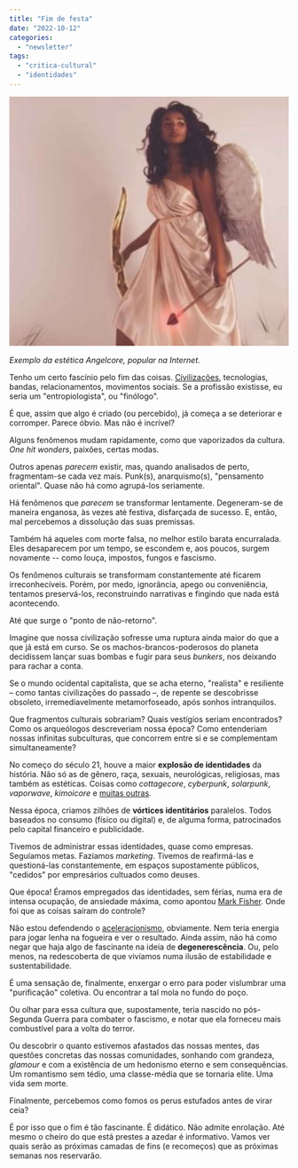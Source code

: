 ```yaml
---
title: "Fim de festa"
date: "2022-10-12"
categories: 
  - "newsletter"
tags: 
  - "critica-cultural"
  - "identidades"
---
```


![angelcore(1).jpg](images/5d89d670-55fc-4f05-b934-eaae7f166935.jpg)

_Exemplo da estética Angelcore, popular na Internet._

Tenho um certo fascínio pelo fim das coisas. [Civilizações](https://fallofcivilizationspodcast.com), tecnologias, bandas, relacionamentos, movimentos sociais. Se a profissão existisse, eu seria um "entropiologista", ou "finólogo".

É que, assim que algo é criado (ou percebido), já começa a se deteriorar e corromper. Parece óbvio. Mas não é incrível?

Alguns fenômenos mudam rapidamente, como que vaporizados da cultura. _One hit wonders_, paixões, certas modas.

Outros apenas _parecem_ existir, mas, quando analisados de perto, fragmentam-se cada vez mais. Punk(s), anarquismo(s), "pensamento oriental". Quase não há como agrupá-los seriamente.

Há fenômenos que _parecem_ se transformar lentamente. Degeneram-se de maneira enganosa, às vezes até festiva, disfarçada de sucesso. E, então, mal percebemos a dissolução das suas premissas.

Também há aqueles com morte falsa, no melhor estilo barata encurralada. Eles desaparecem por um tempo, se escondem e, aos poucos, surgem novamente -- como louça, impostos, fungos e fascismo.

Os fenômenos culturais se transformam constantemente até ficarem irreconhecíveis. Porém, por medo, ignorância, apego ou conveniência, tentamos preservá-los, reconstruindo narrativas e fingindo que nada está acontecendo.

Até que surge o "ponto de não-retorno".

Imagine que nossa civilização sofresse uma ruptura ainda maior do que a que já está em curso. Se os machos-brancos-poderosos do planeta decidissem lançar suas bombas e fugir para seus _bunkers_, nos deixando para rachar a conta.

Se o mundo ocidental capitalista, que se acha eterno, "realista" e resiliente – como tantas civilizações do passado –, de repente se descobrisse obsoleto, irremediavelmente metamorfoseado, após sonhos intranquilos.

Que fragmentos culturais sobrariam? Quais vestígios seriam encontrados? Como os arqueólogos descreveriam nossa época? Como entenderiam nossas infinitas subculturas, que concorrem entre si e se complementam simultaneamente?

No começo do século 21, houve a maior **explosão de identidades** da história. Não só as de gênero, raça, sexuais, neurológicas, religiosas, mas também as estéticas. Coisas como _cottagecore_, _cyberpunk_, _solarpunk_, _vaporwave_, _kimoicore_ e [muitas outras](https://aesthetics.fandom.com/wiki/Aesthetics_Wiki).

Nessa época, criamos zilhões de **vórtices identitários** paralelos. Todos baseados no consumo (físico ou digital) e, de alguma forma, patrocinados pelo capital financeiro e publicidade.

Tivemos de administrar essas identidades, quase como empresas. Seguíamos metas. Fazíamos _marketing_. Tivemos de reafirmá-las e questioná-las constantemente, em espaços supostamente públicos, "cedidos" por empresários cultuados como deuses.

Que época! Éramos empregados das identidades, sem férias, numa era de intensa ocupação, de ansiedade máxima, como apontou [Mark Fisher](https://www.amazon.com.br/Fantasmas-Minha-Vida-Depress%C3%A3o-Assombrologia/dp/6587233686?__mk_pt_BR=%C3%85M%C3%85%C5%BD%C3%95%C3%91&crid=W1CGXBIB9HCB&keywords=mark+fisher&qid=1665518308&qu=eyJxc2MiOiIyLjkzIiwicXNhIjoiMi4zOSIsInFzcCI6IjIuNDAifQ%3D%3D&sprefix=mark+fisher%2Caps%2C608&sr=8-2&linkCode=ll1&tag=eduf-20&linkId=fb71dea87114e8460f70cb3150ce4001&language=pt_BR&ref_=as_li_ss_tl). Onde foi que as coisas saíram do controle?

Não estou defendendo o [aceleracionismo](https://ofuturodascoisas.com/como-o-aceleracionismo-e-a-direita-alternativa-estao-derrubando-a-confianca-no-poder-publico-por-um-futuro-tecnologico-elitista/), obviamente. Nem teria energia para jogar lenha na fogueira e ver o resultado. Ainda assim, não há como negar que haja algo de fascinante na ideia de **degenerescência**. Ou, pelo menos, na redescoberta de que vivíamos numa ilusão de estabilidade e sustentabilidade.

É uma sensação de, finalmente, enxergar o erro para poder vislumbrar uma "purificação" coletiva. Ou encontrar a tal mola no fundo do poço.

Ou olhar para essa cultura que, supostamente, teria nascido no pós-Segunda Guerra para combater o fascismo, e notar que ela forneceu mais combustível para a volta do terror.

Ou descobrir o quanto estivemos afastados das nossas mentes, das questões concretas das nossas comunidades, sonhando com grandeza, _glamour_ e com a existência de um hedonismo eterno e sem consequências. Um romantismo sem tédio, uma classe-média que se tornaria elite. Uma vida sem morte.

Finalmente, percebemos como fomos os perus estufados antes de virar ceia?

É por isso que o fim é tão fascinante. É didático. Não admite enrolação. Até mesmo o cheiro do que está prestes a azedar é informativo. Vamos ver quais serão as próximas camadas de fins (e recomeços) que as próximas semanas nos reservarão.

